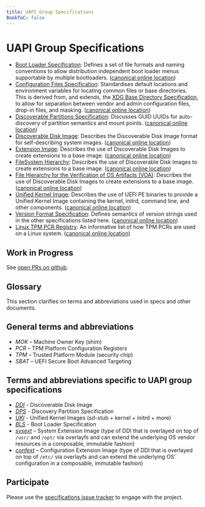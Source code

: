 ```yaml
---
title: UAPI Group Specifications
BookToC: false
---
```


# UAPI Group Specifications

* [Boot Loader Specification](specs/boot_loader_specification.md):
  Defines a set  of file formats and naming conventions to allow distribution independent boot loader menus supportable by multiple bootloaders.
  ([canonical online location](https://uapi-group.org/specifications/specs/boot_loader_specification/))
* [Configuration Files Specification](specs/configuration_files_specification.md):
  Standardises default locations and environment variables for locating common files or base directories.
  This is derived from, and extends, the [XDG Base Directory Specification](https://specifications.freedesktop.org/basedir-spec/basedir-spec-latest.html),
  to allow for separation between vendor and admin configuration files, drop-in files, and masking.
  ([canonical online location](https://uapi-group.org/specifications/specs/configuration_files_specification/))
* [Discoverable Partitions Specification](specs/discoverable_partitions_specification.md):
  Discusses GUID UUIDs for auto-discovery of partition semantics and mount points.
  ([canonical online location](https://uapi-group.org/specifications/specs/discoverable_partitions_specification/))
* [Discoverable Disk Image](specs/discoverable_disk_image.md):
  Describes the Discoverable Disk Image format for self-describing system images.
  ([canonical online location](https://uapi-group.org/specifications/specs/discoverable_disk_image/))
* [Extension Image](specs/extension_image.md):
  Describes the use of Discoverable Disk Images to create extensions to a base image.
  ([canonical online location](https://uapi-group.org/specifications/specs/extension_image/))
* [FileSystem Hierarchy](specs/filesystem_hierarchy.md):
  Describes the use of Discoverable Disk Images to create extensions to a base image.
  ([canonical online location](https://uapi-group.org/specifications/specs/filesystem_hierarchy/))
* [File Hierarchy for the Verification of OS Artifacts (VOA)](file_hierarchy_for_the_verification_of_os_artifacts.md):
  Describes the use of Discoverable Disk Images to create extensions to a base image.
  ([canonical online location](https://uapi-group.org/specifications/specs/file_hierarchy_for_the_verification_of_os_artifacts/))
* [Unified Kernel Image](specs/unified_kernel_image.md):
  Describes the use of UEFI PE binaries to provide a Unified Kernel Image containing the kernel, initrd, command line, and other components.
  ([canonical online location](https://uapi-group.org/specifications/specs/unified_kernel_image/))
* [Version Format Specification](specs/version_format_specification.md):
  Defines semantics of version strings used in the other specifications listed here.
  ([canonical online location](https://uapi-group.org/specifications/specs/version_format_specification/))
* [Linux TPM PCR Registry](specs/linux_tpm_pcr_registry.md):
  An informative list of how TPM PCRs are used on a Linux system.
  ([canonical online location](https://uapi-group.org/specifications/specs/linux_tpm_pcr_registry/))

## Work in Progress

See [open PRs on github](https://github.com/uapi-group/specifications/pulls?q=is%3Apr+is%3Aopen+sort%3Aupdated-desc).

## Glossary

This section clarifies on terms and abbreviations used in specs and other documents.

## General terms and abbreviations
- *MOK* – Machine Owner Key (shim)
- *PCR* – TPM Platform Configuration Registers
- *TPM* – Trusted Platform Module (security chip)
- *SBAT* – UEFI Secure Boot Advanced Targeting

## Terms and abbreviations specific to UAPI group specifications
- [*DDI*](specs/discoverable_disk_image.md) - Discoverable Disk Image
- [*DPS*](specs/discoverable_partitions_specification.md) - Discovery Partition Specification
- [*UKI*](specs/unified_kernel_image.md) - Unified Kernel Images (sd-stub + kernel + initrd + more)
- [*BLS*](specs/boot_loader_specification.md) - Boot Loader Specification
- [*sysext*](specs/extension_image.md) – System Extension Image
  (type of DDI that is overlayed on top of `/usr/` and `/opt/` via overlayfs and can extend the underlying OS vendor resources in a composable, immutable fashion)
- [*confext*](specs/extension_image.md) – Configuration Extension Image
  (type of DDI that is overlayed on top of `/etc/` via overlayfs and can extend the underlying OS' configuration in a composable, immutable fashion)

## Participate

Please use the [specifications issue tracker](https://github.com/uapi-group/specifications/issues) to engage with the project.

